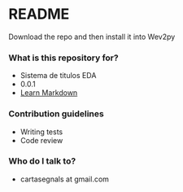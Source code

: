 # README #

Download the repo and then install it into Wev2py

### What is this repository for? ###

* Sistema de titulos EDA
* 0.0.1
* [Learn Markdown](https://bitbucket.org/tutorials/markdowndemo)


### Contribution guidelines ###

* Writing tests
* Code review


### Who do I talk to? ###

* cartasegnals at gmail.com